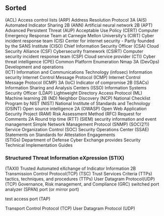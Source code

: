 ## Sorted
(ACL) Access control lists 
 (ARP) Address Resolution Protocol 3A
 (AIS) Automated Indicator Sharing  2B
 (ANN) Artificial neural network  2B
(APT) Advanced Persistent Threat 
(AUP) Acceptable Use Policy 
(CERT) Computer Emergency Response Team  at Carnegie Mellon University's
(CIRT) Cyber incident response team 
(CIS) Center for internet security  - Partly founded by the SANS Institute
(CISO) Chief Information Security Officer 
(CSA) Cloud Security Alliance 
(CSF) Cybersecurity framework 
(CSIRT) Computer security incident response team 
(CSP) Cloud service provider 
(CTI) Cyber threat intelligence 
(CPE) Common Platform Enumeration Nmap 3A
(DevOps) Development and operations  
(ICT) Information and Communications Technology 
(infosec) Information security 
 Internet Control Message Protocol (ICMP)
 Internet Control Message Protocol (ICMP) 3A
(IoC) Indicator of compromise  2B
(ISACs) Information Sharing and Analysis Centers 
(ISSO) Information Systems Security Officer 
(LDAP) Lightweight Directory Access Protocol
(ML) Machine learning  2B
(ND) Neighbor Discovery
(NCP) National Checklist Program  by NIST
(NIST) National Institute of Standards and Technology 
(OSINT) Open source intelligence  2A
(OWASP) Open Web Application Security Project 
(RAM) Risk Assessment Method
(RFC) Request for Comments  2A
 Round trip time (RTT)
(SIEM) security information and event management 
 Simple Network Management Protocol (SNMP)
(SOC(2?)) Service Organization Control 
(SOC) Security Operations Center 
(SSAE) Statements on Standards for Attestation Engagements  
(STIGs) Department of Defense Cyber Exchange provides Security Technical Implementation Guides 
### Structured Threat Information eXpression (STIX)
 (TAXII) Trusted Automated eXchange of Indicator Information  2B
 Transmission Control Protocol(TCP)
(TSC) Trust Services Criteria 
(TTPs) tactics, techniques, and procedures (TTPs)
 User Datagram Protocol(UDP)
 (TCP)
 Governance, Risk management, and Compliance (GRC)
 switched port analyzer (SPAN) port 
 (or mirror port)
 
  test access port (TAP)
  
  Transport Control Protocol (TCP)
  User Datagram Protocol (UDP)
  